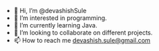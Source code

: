 - 👋 Hi, I’m @devashishSule
- 👀 I’m interested in programming.
- 🌱 I’m currently learning Java.
- 💞️ I’m looking to collaborate on different projects.
- 📫 How to reach me devashish.sule@gmail.com

<!---
devashishSule/devashishSule is a ✨ special ✨ repository because its `README.md` (this file) appears on your GitHub profile.
You can click the Preview link to take a look at your changes.
--->
